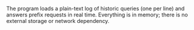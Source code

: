 The program loads a plain-text log of historic queries (one per line) and answers
prefix requests in real time.  Everything is in memory; there is no external
storage or network dependency.

